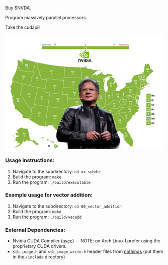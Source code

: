 Buy $NVDA.

Program massively parallel processors.

Take the cudapill.

![](./images/jensen.jpg)

### Usage instructions:
1. Navigate to the subdirectory: `cd xx_subdir`
2. Build the program: `make`
3. Run the program: `./build/executable`

### Example usage for vector addition:
1. Navigate to the subdirectory: `cd 00_vector_addition`
2. Build the program: `make`
3. Run the program: `./build/vecadd`

### External Dependencies:
- Nvidia CUDA Compiler ([nvcc](https://docs.nvidia.com/cuda/cuda-installation-guide-linux/)) -- NOTE: on Arch Linux I prefer using the proprietary CUDA drivers.
- `stb_image.h` and `stb_image_write.h` header files from [nothings](https://github.com/nothings/stb) (put them in the `/include` directory)

